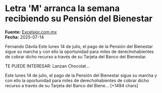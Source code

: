 # Letra 'M' arranca la semana recibiendo su Pensión del Bienestar

**Fuente:** [Excelsior.com.mx](https://www.excelsior.com.mx/nacional/letra-m-arranca-la-semana-recibiendo-su-pension-del-bienestar/1727001)  
**Fecha:** 2025-07-14

Fernando Dávila
Este lunes 14 de julio, el pago de la Pensión del Bienestar sigue su marcha y con ello la oportunidad para miles de derechohabientes de cobrar dicho recurso a través de su Tarjeta del Banco del Bienestar.

TE PUEDE INTERESAR: Lanzan Chocolat…

Este lunes 14 de julio, el pago de la Pensión del Bienestar sigue su marcha y con ello la oportunidad para miles de derechohabientes de cobrar dicho recurso a través de su Tarjeta del Banco del Biene… [+1494 chars]
